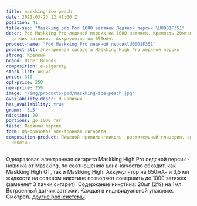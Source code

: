 ```yaml
---
title: maskking-ice-peach
date: 2021-03-23 12:41:00 Z
position: 41
title-seo: "Maskking pro Pod 1000 затяжек Ледяной персик \U0001F351"
descr: Pod Maskking Pro ледяной персик на 1000 затяжек. Крепость 20мг/мл. Встроенный
  датчик затяжки.  Аккумулятор на 650мАч.
product-name: "Pod Maskking Pro ледяной персик\U0001F351"
product-alt: электронная сигарета Maskking High Pro ледяной персик
strong: Крепкий
brand: Other Brands
composition: e-sigarety
stock-list: Акция
price: 310
opt-price: 250
new-price: 259
image: "/img/products/pod/maskking-ice-peach.jpg"
availability-descr: В наличии
has_availability: true
gramm: '3,5'
nicotine: 20
portions: до 1000 тяг
taste: Ледяной персик
form: Одноразовая электронная сигарета
composition-product: Пищевой пропиленгликоль, растительный глицерин, ароматизатор,
  никотин
---
```


Одноразовая электронная сигарета Maskking High Pro ледяной персик - новинка от Maskking, по соотношению цена-качество обходит, как Maskking High GT, так и Maskking High. Аккумулятор на 650мАч и 3,5 мл жидкости на солевом никотине позволяют совершить до 1000 затяжек (заменяет 3 пачки сигарет). Содержание никотина: 20мг (2%) на 1мл. Встроенный датчик затяжки. Каждая в индивидуальной упаковке.<br>
Смотреть [другие pod-системы](/elektronnye-sigarety).
